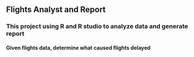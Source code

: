 ## Flights Analyst and Report
### This project using R and R studio to analyze data and generate report

#### Given flights data, determine what caused flights delayed 